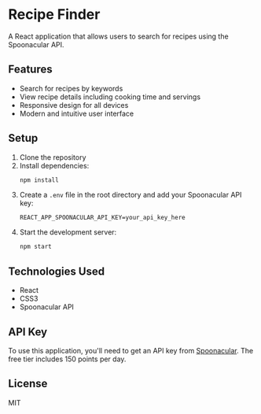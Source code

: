 # Recipe Finder

A React application that allows users to search for recipes using the Spoonacular API.

## Features

- Search for recipes by keywords
- View recipe details including cooking time and servings
- Responsive design for all devices
- Modern and intuitive user interface

## Setup

1. Clone the repository
2. Install dependencies:
   ```bash
   npm install
   ```
3. Create a `.env` file in the root directory and add your Spoonacular API key:
   ```
   REACT_APP_SPOONACULAR_API_KEY=your_api_key_here
   ```
4. Start the development server:
   ```bash
   npm start
   ```

## Technologies Used

- React
- CSS3
- Spoonacular API

## API Key

To use this application, you'll need to get an API key from [Spoonacular](https://spoonacular.com/food-api). The free tier includes 150 points per day.

## License

MIT
